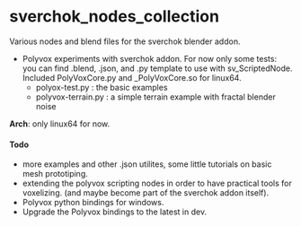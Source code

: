 # sverchok_nodes_collection
Various nodes and blend files for the sverchok blender addon.

* Polyvox experiments with sverchok addon. For now only some tests: you can find .blend, .json, and .py template to use with sv_ScriptedNode. Included PolyVoxCore.py and _PolyVoxCore.so for linux64.
  * polyox-test.py : the basic examples
  * polyvox-terrain.py : a simple terrain example with  fractal blender noise

**Arch**: only linux64 for now.



#### Todo

* more examples and other .json utilites, some little tutorials on basic mesh prototiping.
* extending the polyvox scripting nodes in order to have practical tools for voxelizing. (and maybe become part of the sverchok addon itself).
* Polyvox python bindings for windows.
* Upgrade the Polyvox bindings to the latest in dev.
